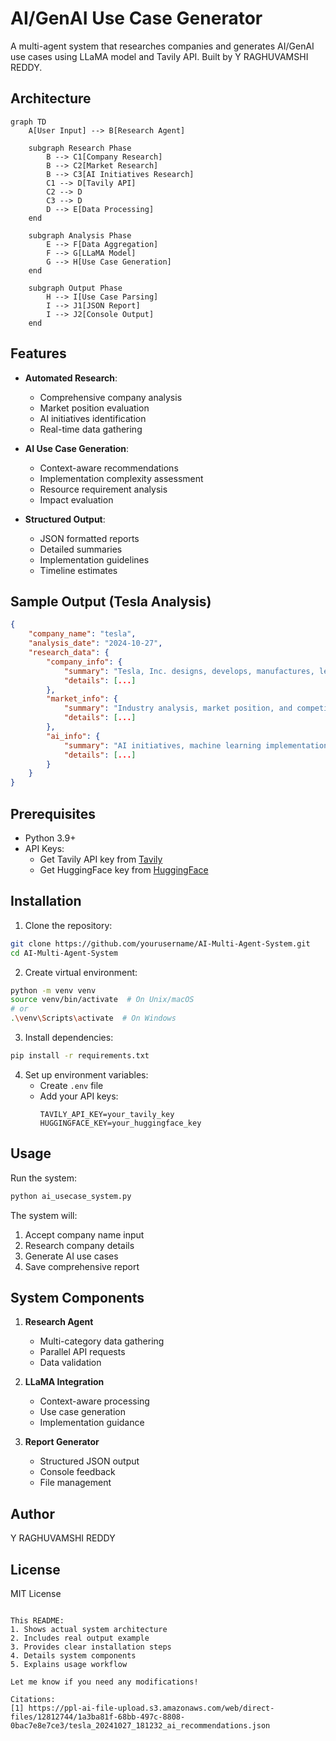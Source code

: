 # AI/GenAI Use Case Generator

A multi-agent system that researches companies and generates AI/GenAI use cases using LLaMA model and Tavily API. Built by Y RAGHUVAMSHI REDDY.

## Architecture
```mermaid
graph TD
    A[User Input] --> B[Research Agent]
    
    subgraph Research Phase
        B --> C1[Company Research]
        B --> C2[Market Research]
        B --> C3[AI Initiatives Research]
        C1 --> D[Tavily API]
        C2 --> D
        C3 --> D
        D --> E[Data Processing]
    end
    
    subgraph Analysis Phase
        E --> F[Data Aggregation]
        F --> G[LLaMA Model]
        G --> H[Use Case Generation]
    end
    
    subgraph Output Phase
        H --> I[Use Case Parsing]
        I --> J1[JSON Report]
        I --> J2[Console Output]
    end
```

## Features

- **Automated Research**: 
  - Comprehensive company analysis
  - Market position evaluation
  - AI initiatives identification
  - Real-time data gathering

- **AI Use Case Generation**:
  - Context-aware recommendations
  - Implementation complexity assessment
  - Resource requirement analysis
  - Impact evaluation

- **Structured Output**:
  - JSON formatted reports
  - Detailed summaries
  - Implementation guidelines
  - Timeline estimates

## Sample Output (Tesla Analysis)
```json
{
    "company_name": "tesla",
    "analysis_date": "2024-10-27",
    "research_data": {
        "company_info": {
            "summary": "Tesla, Inc. designs, develops, manufactures, leases, and sells electric vehicles, and energy generation and storage systems...",
            "details": [...]
        },
        "market_info": {
            "summary": "Industry analysis, market position, and competitive landscape...",
            "details": [...]
        },
        "ai_info": {
            "summary": "AI initiatives, machine learning implementations, and technological innovations...",
            "details": [...]
        }
    }
}
```

## Prerequisites

- Python 3.9+
- API Keys:
  - Get Tavily API key from [Tavily](https://tavily.com)
  - Get HuggingFace key from [HuggingFace](https://huggingface.co)

## Installation

1. Clone the repository:
```bash
git clone https://github.com/yourusername/AI-Multi-Agent-System.git
cd AI-Multi-Agent-System
```

2. Create virtual environment:
```bash
python -m venv venv
source venv/bin/activate  # On Unix/macOS
# or
.\venv\Scripts\activate  # On Windows
```

3. Install dependencies:
```bash
pip install -r requirements.txt
```

4. Set up environment variables:
   - Create `.env` file
   - Add your API keys:
     ```
     TAVILY_API_KEY=your_tavily_key
     HUGGINGFACE_KEY=your_huggingface_key
     ```

## Usage

Run the system:
```bash
python ai_usecase_system.py
```

The system will:
1. Accept company name input
2. Research company details
3. Generate AI use cases
4. Save comprehensive report

## System Components

1. **Research Agent**
   - Multi-category data gathering
   - Parallel API requests
   - Data validation

2. **LLaMA Integration**
   - Context-aware processing
   - Use case generation
   - Implementation guidance

3. **Report Generator**
   - Structured JSON output
   - Console feedback
   - File management

## Author

Y RAGHUVAMSHI REDDY

## License

MIT License
```

This README:
1. Shows actual system architecture
2. Includes real output example
3. Provides clear installation steps
4. Details system components
5. Explains usage workflow

Let me know if you need any modifications!

Citations:
[1] https://ppl-ai-file-upload.s3.amazonaws.com/web/direct-files/12812744/1a3ba81f-68bb-497c-8808-0bac7e8e7ce3/tesla_20241027_181232_ai_recommendations.json

